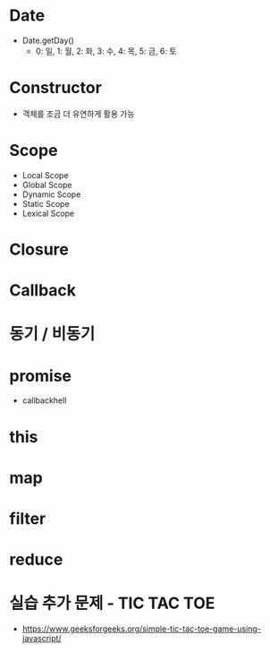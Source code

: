 # Date
- Date.getDay()
    - 0: 일, 1: 월, 2: 화, 3: 수, 4: 목, 5: 금, 6: 토

# Constructor
- 객체를 조금 더 유연하게 활용 가능

# Scope
- Local Scope
- Global Scope
- Dynamic Scope
- Static Scope
- Lexical Scope

# Closure

# Callback

# 동기 / 비동기

# promise
- callbackhell

# this

# map

# filter

# reduce

# 실습 추가 문제 - TIC TAC TOE
- https://www.geeksforgeeks.org/simple-tic-tac-toe-game-using-javascript/